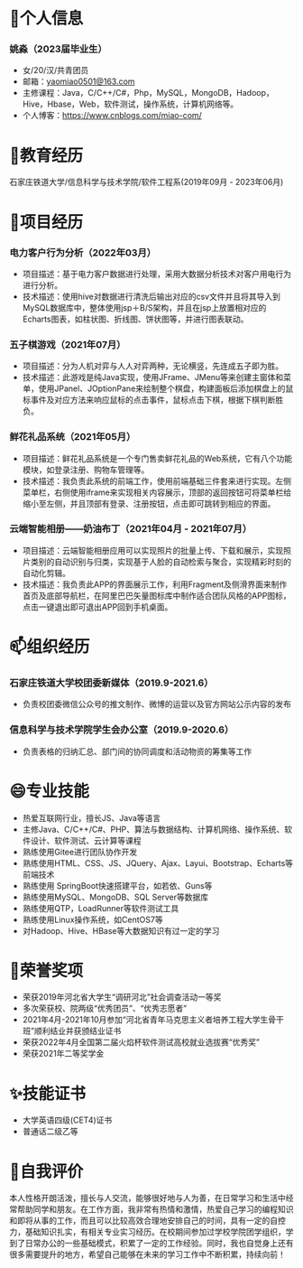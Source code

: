 <!--
**KM-LY/KM-LY** is a ✨ _special_ ✨ repository because its `README.md` (this file) appears on your GitHub profile.

Here are some ideas to get you started:

- 🔭 I’m currently working on ...
- 🌱 I’m currently learning ...
- 👯 I’m looking to collaborate on ...
- 🤔 I’m looking for help with ...
- 💬 Ask me about ...
- 📫 How to reach me: ...
- 😄 Pronouns: ...
- ⚡ Fun fact: ...
-->

# 🤔个人信息
### 姚淼（2023届毕业生）
 - 女/20/汉/共青团员
 - 邮箱：yaomiao0501@163.com
 - 主修课程：Java，C/C++/C#，Php，MySQL，MongoDB，Hadoop，Hive，Hbase，Web，软件测试，操作系统，计算机网络等。
 - 个人博客：https://www.cnblogs.com/miao-com/

# 🌱教育经历
石家庄铁道大学/信息科学与技术学院/软件工程系(2019年09月 - 2023年06月)

# 💬项目经历
### 电力客户行为分析（2022年03月）
 - 项目描述：基于电力客户数据进行处理，采用大数据分析技术对客户用电行为进行分析。
 - 技术描述：使用hive对数据进行清洗后输出对应的csv文件并且将其导入到MySQL数据库中，整体使用jsp＋B/S架构，并且在jsp上放置相对应的Echarts图表，如柱状图、折线图、饼状图等，并进行图表联动。
### 五子棋游戏（2021年07月）
 - 项目描述：分为人机对弈与人人对弈两种，无论横竖，先连成五子即为胜。
 - 技术描述：此游戏是纯Java实现，使用JFrame、JMenu等来创建主窗体和菜单，使用JPanel、JOptionPane来绘制整个棋盘，构建面板后添加棋盘上的鼠标事件及对应方法来响应鼠标的点击事件，鼠标点击下棋，根据下棋判断胜负。
### 鲜花礼品系统（2021年05月）
 - 项目描述：鲜花礼品系统是一个专门售卖鲜花礼品的Web系统，它有八个功能模块，如登录注册、购物车管理等。
 - 技术描述：我负责此系统的前端工作，使用前端基础三件套来进行实现。左侧菜单栏，右侧使用iframe来实现相关内容展示，顶部的返回按钮可将菜单栏给缩小至左侧，并且顶部有登录、注册按钮，点击即可跳转到相应的界面。
### 云端智能相册——奶油布丁（2021年04月 - 2021年07月）
 - 项目描述：云端智能相册应用可以实现照片的批量上传、下载和展示，实现照片类别的自动识别与归类，实现基于人脸的自动检索与聚合，实现精彩时刻的自动化剪辑。
 - 技术描述：我负责此APP的界面展示工作，利用Fragment及侧滑界面来制作首页及底部导航栏，在阿里巴巴矢量图标库中制作适合团队风格的APP图标，点击一键退出即可退出APP回到手机桌面。

# 📫组织经历
### 石家庄铁道大学校团委新媒体（2019.9-2021.6）
 - 负责校团委微信公众号的推文制作、微博的运营以及官方网站公示内容的发布
### 信息科学与技术学院学生会办公室（2019.9-2020.6）
 - 负责表格的归纳汇总、部门间的协同调度和活动物资的筹集等工作

# 😄专业技能
 - 热爱互联网行业，擅长JS、Java等语言
 - 主修Java、C/C++/C#、PHP、算法与数据结构、计算机网络、操作系统、软件设计、软件测试、云计算等课程
 - 熟练使用Gitee进行团队协作开发
 - 熟练使用HTML、CSS、JS、JQuery、Ajax、Layui、Bootstrap、Echarts等前端技术
 - 熟练使用 SpringBoot快速搭建平台，如若依、Guns等
 - 熟练使用MySQL、MongoDB、SQL Server等数据库
 - 熟练使用QTP，LoadRunner等软件测试工具
 - 熟练使用Linux操作系统，如CentOS7等
 - 对Hadoop、Hive、HBase等大数据知识有过一定的学习

# 👋荣誉奖项
 - 荣获2019年河北省大学生“调研河北”社会调查活动一等奖
 - 多次荣获校、院两级“优秀团员”、“优秀志愿者”
 - 2021年4月-2021年10月参加“河北省青年马克思主义者培养工程大学生骨干班”顺利结业并获颁结业证书
 - 荣获2022年4月全国第二届火焰杯软件测试高校就业选拔赛“优秀奖”
 - 荣获2021年二等奖学金

# ✨技能证书
 - 大学英语四级(CET4)证书
 - 普通话二级乙等

# 👯自我评价
本人性格开朗活泼，擅长与人交流，能够很好地与人为善，在日常学习和生活中经常帮助同学和朋友。在工作方面，我非常有热情和激情，热爱自己学习的编程知识和即将从事的工作，而且可以比较高效合理地安排自己的时间，具有一定的自控力，基础知识扎实，有相关专业实习经历。在校期间参加过学校学院团学组织，学到了日常办公的一些基础模式，积累了一定的工作经验。同时，我也自觉身上还有很多需要提升的地方，希望自己能够在未来的学习工作中不断积累，持续向前！
